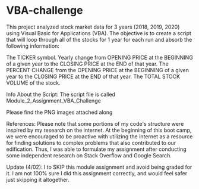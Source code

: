 # VBA-challenge

This project analyzed stock market data for 3 years (2018, 2019, 2020) using Visual Basic for Applications (VBA). 
The objective is to create a script that will loop through all of the stocks for 1 year for each run and absorb the following information:

The TICKER symbol.
Yearly change from OPENING PRICE at the BEGINNING of a given year to the CLOSING PRICE at the END of that year.
The PERCENT CHANGE from the OPENING PRICE at the BEGINNING of a given year to the CLOSING PRICE at the END of that year.
The TOTAL STOCK VOLUME of the stock.


Info About the Script:
The script file is called Module_2_Assignment_VBA_Challenge

Please find the PNG images attached along 

References:
Please note that some portions of my code's structure were inspired by my research on the internet. At the beginning of this boot camp, we were encouraged to be proactive with utilizing the internet as a resource for finding solutions to complex problems that also contributed to our edification. Thus, I was able to formulate my assignment after conducting some independent research on Stack Overflow and Google Search.  

Update (4/02): I to SKIP this module assignment and avoid being graded for it. I am not 100% sure I did this assignment correctly, and would feel safer just skipping it altogether. 

